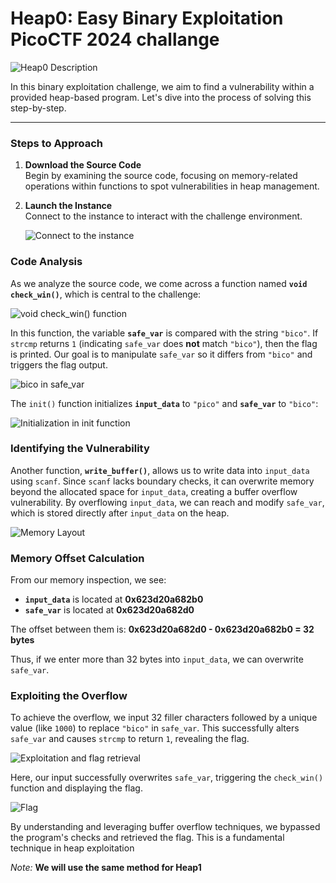# Heap0: Easy Binary Exploitation  PicoCTF 2024 challange

![Heap0 Description](https://github.com/user-attachments/assets/5f860e66-a2b9-4143-9a5e-aaa735f2c724)

In this binary exploitation challenge, we aim to find a vulnerability within a provided heap-based program. Let's dive into the process of solving this step-by-step.

---

### Steps to Approach

1. **Download the Source Code**  
   Begin by examining the source code, focusing on memory-related operations within functions to spot vulnerabilities in heap management.

2. **Launch the Instance**  
   Connect to the instance to interact with the challenge environment.

   ![Connect to the instance](https://github.com/user-attachments/assets/8db3f16d-a329-476f-a92e-c61ae3e98d88)

### Code Analysis

As we analyze the source code, we come across a function named **`void check_win()`**, which is central to the challenge:

![void check_win() function](https://github.com/user-attachments/assets/22a537c4-ba09-4e3c-9403-db9cf7144657)

In this function, the variable **`safe_var`** is compared with the string `"bico"`. If `strcmp` returns `1` (indicating `safe_var` does **not** match `"bico"`), then the flag is printed. Our goal is to manipulate `safe_var` so it differs from `"bico"` and triggers the flag output.

![bico in safe_var](https://github.com/user-attachments/assets/f830c39b-7227-4b40-a4ca-9180059c4b47)

The `init()` function initializes **`input_data`** to `"pico"` and **`safe_var`** to `"bico"`:

![Initialization in init function](https://github.com/user-attachments/assets/9d409f70-e203-4a7d-972e-dbc701aa99b2)

### Identifying the Vulnerability

Another function, **`write_buffer()`**, allows us to write data into `input_data` using `scanf`. Since `scanf` lacks boundary checks, it can overwrite memory beyond the allocated space for `input_data`, creating a buffer overflow vulnerability. By overflowing `input_data`, we can reach and modify `safe_var`, which is stored directly after `input_data` on the heap.

![Memory Layout](https://github.com/user-attachments/assets/f830c39b-7227-4b40-a4ca-9180059c4b47)

### Memory Offset Calculation

From our memory inspection, we see:
- **`input_data`** is located at **0x623d20a682b0**
- **`safe_var`** is located at **0x623d20a682d0**

The offset between them is:
**0x623d20a682d0 - 0x623d20a682b0 = 32 bytes**

Thus, if we enter more than 32 bytes into `input_data`, we can overwrite `safe_var`.

### Exploiting the Overflow

To achieve the overflow, we input 32 filler characters followed by a unique value (like `1000`) to replace `"bico"` in `safe_var`. This successfully alters `safe_var` and causes `strcmp` to return `1`, revealing the flag.

![Exploitation and flag retrieval](https://github.com/user-attachments/assets/eddc269a-cb5d-41fe-af41-831609ff35fa)

Here, our input successfully overwrites `safe_var`, triggering the `check_win()` function and displaying the flag.

![Flag](https://github.com/user-attachments/assets/12332a74-451c-4d73-ac4c-903a6e931da5)


By understanding and leveraging buffer overflow techniques, we bypassed the program's checks and retrieved the flag. This is a fundamental technique in heap exploitation

*Note:* **We will use the same method for Heap1**
